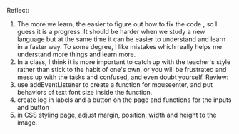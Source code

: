 Reflect:
1. The more we learn, the easier to figure out how to fix the code , so I guess it is a progress.
   It should be harder when we study a new language but at the same time it can be easier to understand and learn in a faster way. To some degree, I like mistakes which really helps me understand more things and learn more.
2. In a class, I think it is more important to catch up with the teacher's style rather than stick to the habit of one's own, or you will be frustrated and mess up with the tasks and confused, and even doubt yourself.
Review:
1. use addEventListener to create a function for mouseenter, and put behaviors of text font size inside the function.
2. create log in labels and a button on the page and functions for the inputs and button
3. in CSS styling page, adjust margin, position, width and height to the image.
